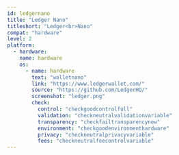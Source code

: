 ```yaml
---
id: ledgernano
title: "Ledger Nano"
titleshort: "Ledger<br>Nano"
compat: "hardware"
level: 2
platform:
  - hardware:
    name: hardware
    os:
      - name: hardware
        text: "walletnano"
        link: "https://www.ledgerwallet.com/"
        source: "https://github.com/LedgerHQ/"
        screenshot: "ledger.png"
        check:
          control: "checkgoodcontrolfull"
          validation: "checkneutralvalidationvariable"
          transparency: "checkfailtransparencynew"
          environment: "checkgoodenvironmenthardware"
          privacy: "checkneutralprivacyvariable"
          fees: "checkneutralfeecontrolvariable"
---
```

